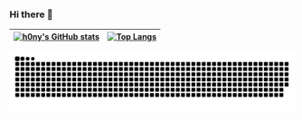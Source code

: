 ### Hi there 👋

| [![h0ny's GitHub stats](https://github-readme-stats.vercel.app/api?username=h0ny&theme=synthwave&show_icons=true&hide_border=true&count_private=true&bg_color=00000000)](https://github.com/h0ny) | [![Top Langs](https://github-readme-stats.vercel.app/api/top-langs/?username=h0ny&theme=synthwave&hide_border=true&hide=css,javascript,html&layout=donut&hide_title=true&bg_color=00000000)](https://github.com/h0ny) |
| ------------------------------------------------------------------------------------------------------------------------------------------------------------------------------------------------- | --------------------------------------------------------------------------------------------------------------------------------------------------------------------------------------------------------------------- |

<picture>
  <source media="(prefers-color-scheme: dark)" srcset="github-snake-dark.svg" />
  <source media="(prefers-color-scheme: light)" srcset="github-snake.svg" />
  <img alt="github-snake" src="github-snake.svg" />
</picture>

<!--
<p align="center">
    <img src="">
</p>

**h0ny/h0ny** is a ✨ _special_ ✨ repository because its `README.md` (this file) appears on your GitHub profile.

Here are some ideas to get you started:

- 🔭 I’m currently working on ...
- 🌱 I’m currently learning ...
- 👯 I’m looking to collaborate on ...
- 🤔 I’m looking for help with ...
- 💬 Ask me about ...
- 📫 How to reach me: ...
- 😄 Pronouns: ...
- ⚡ Fun fact: ...
-->
